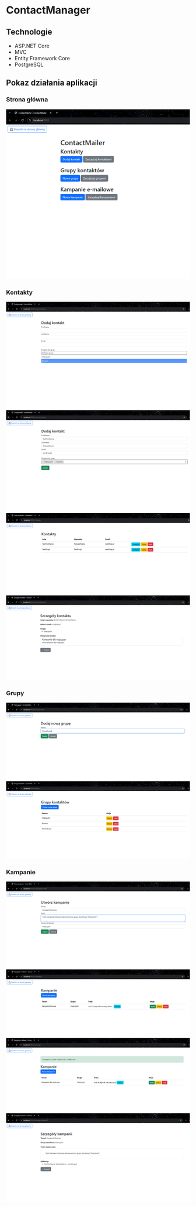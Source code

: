 # ContactManager

## Technologie
  - ASP.NET Core
  - MVC
  - Entity Framework Core
  - PostgreSQL

## Pokaz działania aplikacji
### Strona główna
![Podgląd aplikacji](Images/1.PNG)
### Kontakty
![Podgląd aplikacji](Images/2.PNG)
![Podgląd aplikacji](Images/3.PNG)
![Podgląd aplikacji](Images/4.PNG)
![Podgląd aplikacji](Images/11.PNG)
### Grupy
![Podgląd aplikacji](Images/5.PNG)
![Podgląd aplikacji](Images/6.PNG)
### Kampanie
![Podgląd aplikacji](Images/7.PNG)
![Podgląd aplikacji](Images/8.PNG)
![Podgląd aplikacji](Images/10.PNG)
![Podgląd aplikacji](Images/9.PNG)

